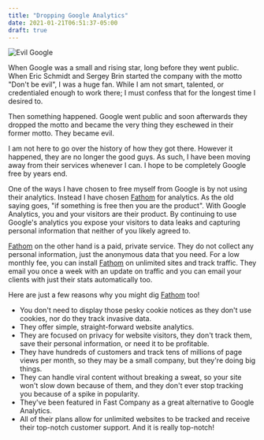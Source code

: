 ```yaml
---
title: "Dropping Google Analytics"
date: 2021-01-21T06:51:37-05:00
draft: true
---
```


![Evil Google](/img/google-logo-devil.jpg)

When Google was a small and rising star, long before they went public. When Eric Schmidt and Sergey Brin started the company with the motto "Don't be evil", I was a huge fan. While I am not smart, talented, or credentialed enough to work there; I must confess that for the longest time I desired to. 

Then something happened. Google went public and soon afterwards they dropped the motto and became the very thing they eschewed in their former motto. They became evil. 

I am not here to go over the history of how they got there. However it happened, they are no longer the good guys. As such, I have been moving away from their services whenever I can. I hope to be completely Google free by years end. 

One of the ways I have chosen to free myself from Google is by not using their analytics. Instead I have chosen [Fathom](https://usefathom.com/ref/D1UL78) for analytics. As the old saying goes, "if something is free then you are the product". With Google Analytics, you and your visitors are their product. By continuing to use Google's analytics you expose your visitors to data leaks and capturing personal information that neither of you likely agreed to. 

[Fathom](https://usefathom.com/ref/D1UL78) on the other hand is a paid, private service. They do not collect any personal information, just the anonymous data that you need. For a low monthly fee, you can install [Fathom](https://usefathom.com/ref/D1UL78) on unlimited sites and track traffic. They email you once a week with an update on traffic and you can email your clients with just their stats automatically too. 

Here are just a few reasons why you might dig [Fathom](https://usefathom.com/ref/D1UL78)  too!

- You don't need to display those pesky cookie notices as they don't use cookies, nor do they track invasive data.
- They offer simple, straight-forward website analytics.
- They are focused on privacy for website visitors, they don't  track them, save their personal information, or need it to be  profitable.
- They have hundreds of customers and track tens of millions of  page views per month, so they may be a small company, but they're doing big  things.
- They can handle viral content without breaking a sweat, so  your site won't slow down because of them, and they don't ever stop tracking you because of a spike in popularity.
- They've been featured in Fast Company as a great alternative to Google Analytics.
- All of their plans allow for unlimited websites to be tracked and receive their top-notch customer support. And it is really top-notch!